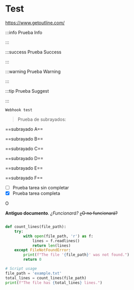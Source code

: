 # Test

<https://www.getoutline.com/>


:::info
Prueba Info

:::


:::success
Prueba Success

:::


:::warning
Prueba Warning

:::


:::tip
Prueba Suggest

:::


`Webhook test `

> Prueba de subrayados:

==subrayado A==

==subrayado B==

==subrayado C==

==subrayado D==

==subrayado E==

==subrayado F==


- [ ] Prueba tarea sin completar
- [x] Prueba tarea completa

O

**Antiguo documento**. *¿Funcionará?* ~~¿O no funcionará?~~

```python

def count_lines(file_path):
    try:
        with open(file_path, 'r') as f:
            lines = f.readlines()
            return len(lines)
    except FileNotFoundError:
        print(f"The file '{file_path}' was not found.")
        return 0

# Script usage
file_path = 'example.txt'
total_lines = count_lines(file_path)
print(f"The file has {total_lines} lines.")
```